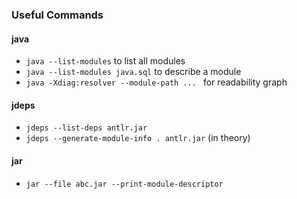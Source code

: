 
### Useful Commands


#### java

* `java --list-modules` to list all modules
* `java --list-modules java.sql` to describe a module
* `java -Xdiag:resolver --module-path ... ` for readability graph 

#### jdeps

* `jdeps --list-deps antlr.jar`
* `jdeps --generate-module-info . antlr.jar` (in theory)

#### jar

* `jar --file abc.jar --print-module-descriptor`
